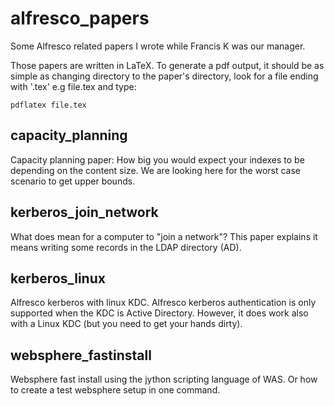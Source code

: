 # alfresco_papers

Some Alfresco related papers I wrote while Francis K was our manager. 


Those papers are written in LaTeX. To generate a pdf output, it should be as simple as changing directory to the paper's directory, look for a file ending with '.tex' e.g file.tex and type:

```shell
pdflatex file.tex
```

## capacity_planning 	

Capacity planning paper:
How big you would expect your indexes to be depending on the content size. We are looking here for the worst case scenario to get upper bounds.

## kerberos_join_network 	

What does mean for a computer to "join a network"?
This paper explains it means writing some records in the LDAP directory (AD).

## kerberos_linux 	

Alfresco kerberos with linux KDC.
Alfresco kerberos authentication is only supported when the KDC is Active Directory. However, it does work also with a Linux KDC (but you need to get your hands dirty).

## websphere_fastinstall 	

Websphere fast install using the jython scripting language of WAS.
Or how to create a test websphere setup in one command.

